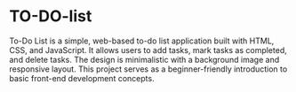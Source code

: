 # TO-DO-list
To-Do List is a simple, web-based to-do list application built with HTML, CSS, and JavaScript. It allows users to add tasks, mark tasks as completed, and delete tasks. The design is minimalistic with a background image and responsive layout. This project serves as a beginner-friendly introduction to basic front-end development concepts.

